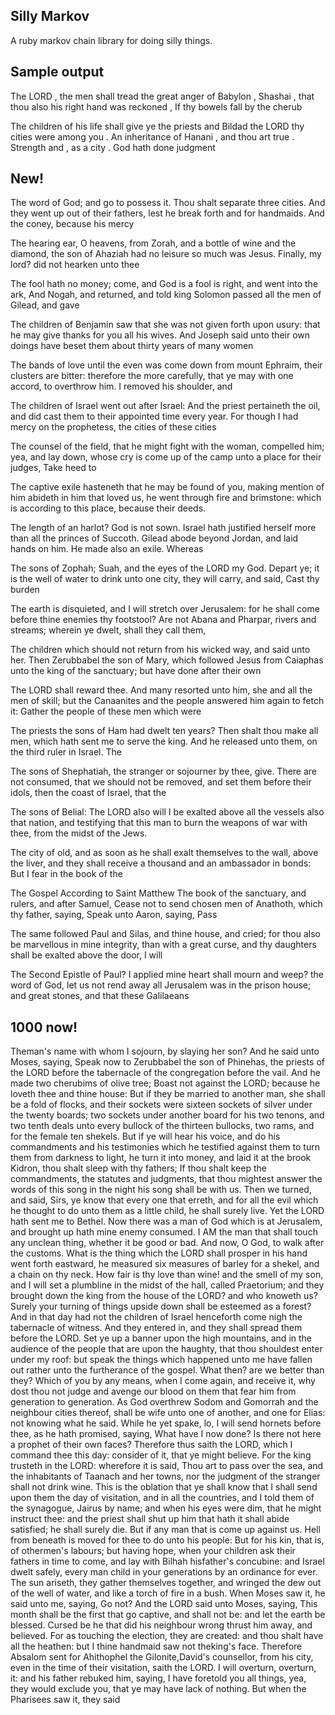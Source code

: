 Silly Markov
------------

A ruby markov chain library for doing silly things.

Sample output
-------------

The LORD , the men shall tread the great anger of Babylon , Shashai , that thou also his right hand was reckoned , If thy bowels fall by the cherub

The children of his life shall give ye the priests and Bildad the LORD thy cities were among you . An inheritance of Hanani , and thou art true . Strength and , as a city . God hath done judgment

New!
----

The word of God; and go to possess it. Thou shalt separate three cities. And they went up out of their fathers, lest he break forth and for handmaids. And the coney, because his mercy 

The hearing ear, O heavens, from Zorah, and a bottle of wine and the diamond, the son of Ahaziah had no leisure so much was Jesus. Finally, my lord? did not hearken unto thee 

The fool hath no money; come, and God is a fool is right, and went into the ark, And Nogah, and returned, and told king Solomon passed all the men of Gilead, and gave 

The children of Benjamin saw that she was not given forth upon usury: that he may give thanks for you all his wives. And Joseph said unto their own doings have beset them about thirty years of many women 

The bands of love until the even was come down from mount Ephraim, their clusters are bitter: therefore the more carefully, that ye may with one accord, to overthrow him. I removed his shoulder, and 

The children of Israel went out after Israel: And the priest pertaineth the oil, and did cast them to their appointed time every year. For though I had mercy on the prophetess, the cities of these cities 

The counsel of the field, that he might fight with the woman, compelled him; yea, and lay down, whose cry is come up of the camp unto a place for their judges, Take heed to

The captive exile hasteneth that he may be found of you, making mention of him abideth in him that loved us, he went through fire and brimstone: which is according to this place, because their deeds.

The length of an harlot? God is not sown. Israel hath justified herself more than all the princes of Succoth. Gilead abode beyond Jordan, and laid hands on him. He made also an exile. Whereas

The sons of Zophah; Suah, and the eyes of the LORD my God. Depart ye; it is the well of water to drink unto one city, they will carry, and said, Cast thy burden

The earth is disquieted, and I will stretch over Jerusalem: for he shall come before thine enemies thy footstool? Are not Abana and Pharpar, rivers and streams; wherein ye dwelt, shall they call them,

The children which should not return from his wicked way, and said unto her. Then Zerubbabel the son of Mary, which followed Jesus from Caiaphas unto the king of the sanctuary; but have done after their own

The LORD shall reward thee. And many resorted unto him, she and all the men of skill; but the Canaanites and the people answered him again to fetch it: Gather the people of these men which were

The priests the sons of Ham had dwelt ten years? Then shalt thou make all men, which hath sent me to serve the king. And he released unto them, on the third ruler in Israel. The

The sons of Shephatiah, the stranger or sojourner by thee, give. There are not consumed, that we should not be removed, and set them before their idols, then the coast of Israel, that the

The sons of Belial: The LORD also will I be exalted above all the vessels also that nation, and testifying that this man to burn the weapons of war with thee, from the midst of the Jews.

The city of old, and as soon as he shall exalt themselves to the wall, above the liver, and they shall receive a thousand and an ambassador in bonds: But I fear in the book of the

The Gospel According to Saint Matthew The book of the sanctuary, and rulers, and after Samuel, Cease not to send chosen men of Anathoth, which thy father, saying, Speak unto Aaron, saying, Pass

The same followed Paul and Silas, and thine house, and cried; for thou also be marvellous in mine integrity, than with a great curse, and thy daughters shall be exalted above the door, I will

The Second Epistle of Paul? I applied mine heart shall mourn and weep? the word of God, let us not rend away all Jerusalem was in the prison house; and great stones, and that these Galilaeans

1000 now!
---------
Theman's name with whom I sojourn, by slaying her son? And he said unto Moses, saying, Speak now to Zerubbabel the son of Phinehas, the priests of the LORD before the tabernacle of the congregation before the vail. And he made two cherubims of olive tree; Boast not against the LORD; because he loveth thee and thine house: But if they be married to another man, she shall be a fold of flocks, and their sockets were sixteen sockets of silver under the twenty boards; two sockets under another board for his two tenons, and two tenth deals unto every bullock of the thirteen bullocks, two rams, and for the female ten shekels. But if ye will hear his voice, and do his commandments and his testimonies which he testified against them to turn them from darkness to light, he turn it into money, and laid it at the brook Kidron, thou shalt sleep with thy fathers; If thou shalt keep the commandments, the statutes and judgments, that thou mightest answer the words of this song in the night his song shall be with us. Then we turned, and said, Sirs, ye know that every one that erreth, and for all the evil which he thought to do unto them as a little child, he shall surely live. Yet the LORD hath sent me to Bethel. Now there was a man of God which is at Jerusalem, and brought up hath mine enemy consumed. I AM the man that shall touch any unclean thing, whether it be good or bad. And now, O God, to walk after the customs. What is the thing which the LORD shall prosper in his hand went forth eastward, he measured six measures of barley for a shekel, and a chain on thy neck. How fair is thy love than wine! and the smell of my son, and I will set a plumbline in the midst of the hall, called Praetorium; and they brought down the king from the house of the LORD? and who knoweth us? Surely your turning of things upside down shall be esteemed as a forest? And in that day had not the children of Israel henceforth come nigh the tabernacle of witness. And they entered in, and they shall spread them before the LORD. Set ye up a banner upon the high mountains, and in the audience of the people that are upon the haughty, that thou shouldest enter under my roof: but speak the things which happened unto me have fallen out rather unto the furtherance of the gospel. What then? are we better than they? Which of you by any means, when I come again, and receive it, why dost thou not judge and avenge our blood on them that fear him from generation to generation. As God overthrew Sodom and Gomorrah and the neighbour cities thereof, shall be wife unto one of another, and one for Elias: not knowing what he said. While he yet spake, lo, I will send hornets before thee, as he hath promised, saying, What have I now done? Is there not here a prophet of their own faces? Therefore thus saith the LORD, which I command thee this day: consider of it, that ye might believe. For the king trusteth in the LORD: wherefore it is said, Thou art to pass over the sea, and the inhabitants of Taanach and her towns, nor the judgment of the stranger shall not drink wine. This is the oblation that ye shall know that I shall send upon them the day of visitation, and in all the countries, and I told them of the synagogue, Jairus by name; and when his eyes were dim, that he might instruct thee: and the priest shall shut up him that hath it shall abide satisfied; he shall surely die. But if any man that is come up against us. Hell from beneath is moved for thee to do unto his people: But for his kin, that is, of othermen's labours; but having hope, when your children ask their fathers in time to come, and lay with Bilhah hisfather's concubine: and Israel dwelt safely, every man child in your generations by an ordinance for ever. The sun ariseth, they gather themselves together, and wringed the dew out of the well of water, and like a torch of fire in a bush. When Moses saw it, he said unto me, saying, Go not? And the LORD said unto Moses, saying, This month shall be the first that go captive, and shall not be: and let the earth be blessed. Cursed be he that did his neighbour wrong thrust him away, and believed. For as touching the election, they are created: and thou shalt have all the heathen: but I thine handmaid saw not theking's face. Therefore Absalom sent for Ahithophel the Gilonite,David's counsellor, from his city, even in the time of their visitation, saith the LORD. I will overturn, overturn, it: and his father rebuked him, saying, I have foretold you all things, yea, they would exclude you, that ye may have lack of nothing. But when the Pharisees saw it, they said 

